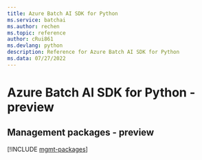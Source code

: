 ```yaml
---
title: Azure Batch AI SDK for Python
ms.service: batchai
ms.author: rechen
ms.topic: reference
author: cRui861
ms.devlang: python
description: Reference for Azure Batch AI SDK for Python
ms.data: 07/27/2022
---
```

# Azure Batch AI SDK for Python - preview

## Management packages - preview
[!INCLUDE [mgmt-packages](batch-ai-mgmt-index.md)]